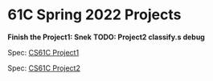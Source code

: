 # 61C Spring 2022 Projects

**Finish the Project1: Snek**
**TODO: Project2 classify.s debug**

Spec: [CS61C Project1](https://cs61c.org/sp22/projects/proj1/)

Spec: [CS61C Project2](https://cs61c.org/sp22/projects/proj2/)
